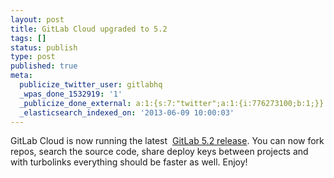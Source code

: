 ```yaml
---
layout: post
title: GitLab Cloud upgraded to 5.2
tags: []
status: publish
type: post
published: true
meta:
  publicize_twitter_user: gitlabhq
  _wpas_done_1532919: '1'
  _publicize_done_external: a:1:{s:7:"twitter";a:1:{i:776273100;b:1;}}
  _elasticsearch_indexed_on: '2013-06-09 10:00:03'
---
```

GitLab Cloud is now running the latest  [GitLab 5.2 release](/2013/05/22/gitlab-5-dot-2-released). You can now fork repos, search the source code, share deploy keys between projects and with turbolinks everything should be faster as well. Enjoy!
